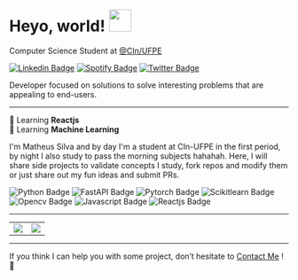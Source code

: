 # Heyo, world! <img src="https://media.giphy.com/media/WUlplcMpOCEmTGBtBW/giphy.gif" width="40">



Computer Science Student at [@CIn/UFPE](https://portal.cin.ufpe.br/)



[![Linkedin Badge](https://img.shields.io/badge/-Matheus-blue?style=flat-square&logo=Linkedin&logoColor=white&link=https://www.linkedin.com/in/matheusdesjardins/)](https://www.linkedin.com/in/matheusvasilva/) [![Spotify Badge](https://img.shields.io/badge/Spotify-%231ED760.svg?&style=flat-square&logo=spotify&logoColor=white&link=https://open.spotify.com/user/8283cy8veymq9a6bsamr6fr68)](https://open.spotify.com/user/8283cy8veymq9a6bsamr6fr68) [![Twitter Badge](https://img.shields.io/badge/Twitter-%230077B5.svg?&style=flat-square&logo=twitter&logoColor=white&link=https://twitter.com/monarquins)](https://twitter.com/monarquins)



Developer focused on solutions to solve interesting problems that are appealing to end-users.

---

🌱 Learning **Reactjs** <br>
🌱 Learning **Machine Learning** <br>

I'm Matheus Silva and by day I'm a student at CIn-UFPE in the first period, by night I also study to pass the morning subjects hahahah. Here, I will share side projects to validate concepts I study, fork repos and modify them or just share out my fun ideas and submit PRs.

![Python Badge](https://img.shields.io/badge/python-3670A0?style=for-the-badge&logo=python&logoColor=ffdd54)
![FastAPI Badge](https://img.shields.io/badge/fastapi-3670A0?style=for-the-badge&logo=fastapi&logoColor=ffdd54)
![Pytorch Badge](https://img.shields.io/badge/pytorch-3670A0?style=for-the-badge&logo=pytorch&logoColor=ffdd54)
![Scikitlearn Badge](https://img.shields.io/badge/scikit_learn-3670A0?style=for-the-badge&logo=scikit-learn&logoColor=ffdd54)
![Opencv Badge](https://img.shields.io/badge/opencv-3670A0?style=for-the-badge&logo=opencv&logoColor=ffdd54)
![Javascript Badge](https://img.shields.io/badge/javascript-3670A0?style=for-the-badge&logo=javascript&logoColor=ffdd54)
![Reactjs Badge](https://img.shields.io/badge/reactjs-3670A0?style=for-the-badge&logo=react&logoColor=ffdd54)


---

<table align="center" style="margin: 0px auto;">
  <tr>
      <td><img src ="https://github-readme-stats.vercel.app/api?username=silvamva&show_icons=true&count_private=true&theme=darcula&hide_border=true,contribs&bg_color=00000000"></td>
      <td><img src ="https://github-readme-stats.vercel.app/api/top-langs/?username=silvamva&layout=compact&hide_border=true&theme=darcula&bg_color=00000000"></td>
  </tr>   
</table>

---

If you think I can help you with some project, don’t hesitate to [Contact Me](mailto:mvas2@cin.ufpe.br) ! :slightly_smiling_face:
